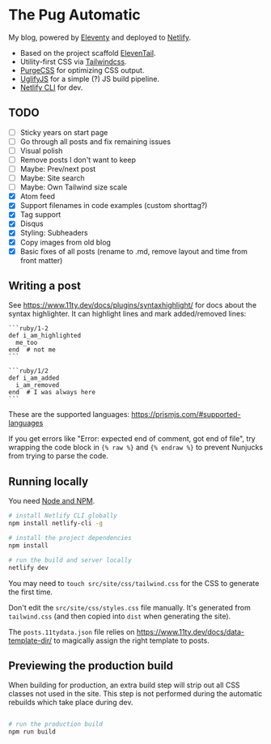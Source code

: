 # The Pug Automatic

My blog, powered by [Eleventy](https://11ty.dev) and deployed to [Netlify](https://netlify.com).

- Based on the project scaffold [ElevenTail](https://github.com/philhawksworth/eleventail).
- Utility-first CSS via [Tailwindcss](https://tailwindcss.com).
- [PurgeCSS](https://www.purgecss.com/) for optimizing CSS output.
- [UglifyJS](https://www.npmjs.com/package/uglify-js) for a simple (?) JS build pipeline.
- [Netlify CLI](https://www.npmjs.com/package/netlify-cli) for dev.

## TODO

- [ ] Sticky years on start page
- [ ] Go through all posts and fix remaining issues
- [ ] Visual polish
- [ ] Remove posts I don't want to keep
- [ ] Maybe: Prev/next post
- [ ] Maybe: Site search
- [ ] Maybe: Own Tailwind size scale
- [x] Atom feed
- [x] Support filenames in code examples (custom shorttag?)
- [x] Tag support
- [x] Disqus
- [x] Styling: Subheaders
- [x] Copy images from old blog
- [x] Basic fixes of all posts (rename to .md, remove layout and time from front matter)

## Writing a post

See <https://www.11ty.dev/docs/plugins/syntaxhighlight/> for docs about the syntax highlighter. It can highlight lines and mark added/removed lines:

    ```ruby/1-2
    def i_am_highlighted
      me_too
    end  # not me
    ```

    ```ruby/1/2
    def i_am_added
      i_am_removed
    end  # I was always here
    ```

These are the supported languages: <https://prismjs.com/#supported-languages>

If you get errors like "Error: expected end of comment, got end of file", try wrapping the code block in `{% raw %}` and `{% endraw %}` to prevent Nunjucks from trying to parse the code.

## Running locally

You need [Node and NPM](https://nodejs.org/).

```bash
# install Netlify CLI globally
npm install netlify-cli -g

# install the project dependencies
npm install

# run the build and server locally
netlify dev
```

You may need to `touch src/site/css/tailwind.css` for the CSS to generate the first time.

Don't edit the `src/site/css/styles.css` file manually. It's generated from `tailwind.css` (and then copied into `dist` when generating the site).

The `posts.11tydata.json` file relies on <https://www.11ty.dev/docs/data-template-dir/> to magically assign the right template to posts.


## Previewing the production build

When building for production, an extra build step will strip out all CSS classes not used in the site. This step is not performed during the automatic rebuilds which take place during dev.

```bash

# run the production build
npm run build
```
